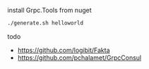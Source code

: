 install Grpc.Tools from nuget

```sh
./generate.sh helloworld
```


todo
- https://github.com/logibit/Fakta
- https://github.com/pchalamet/GrpcConsul

